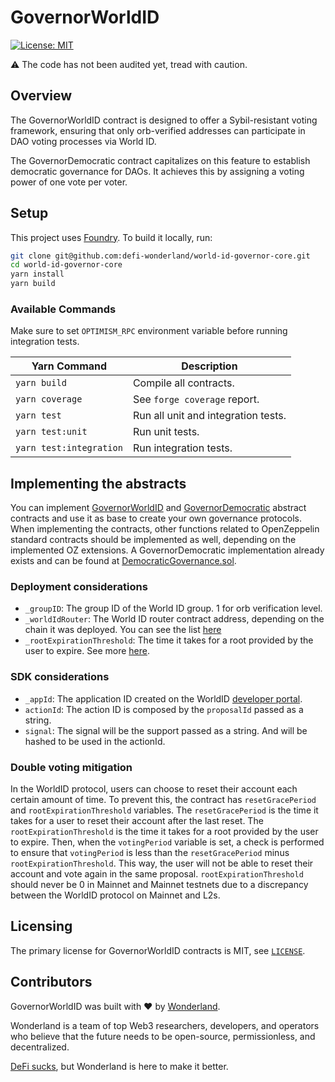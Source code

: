 # GovernorWorldID

[![License: MIT](https://img.shields.io/badge/License-MIT-blue.svg)](https://github.com/defi-wonderland/world-id-governor-core/blob/main/LICENSE)

⚠️ The code has not been audited yet, tread with caution.

## Overview

The GovernorWorldID contract is designed to offer a Sybil-resistant voting framework, ensuring that only orb-verified addresses can participate in DAO voting processes via World ID. 

The GovernorDemocratic contract capitalizes on this feature to establish democratic governance for DAOs. It achieves this by assigning a voting power of one vote per voter.

## Setup

This project uses [Foundry](https://book.getfoundry.sh/). To build it locally, run:

```sh
git clone git@github.com:defi-wonderland/world-id-governor-core.git
cd world-id-governor-core
yarn install
yarn build
```

### Available Commands

Make sure to set `OPTIMISM_RPC` environment variable before running integration tests.

| Yarn Command            | Description                                                |
| ----------------------- | ---------------------------------------------------------- |
| `yarn build`            | Compile all contracts.                                     |
| `yarn coverage`         | See `forge coverage` report.                               |
| `yarn test`             | Run all unit and integration tests.                        |
| `yarn test:unit`        | Run unit tests.                                            |
| `yarn test:integration` | Run integration tests. |

## Implementing the abstracts

You can implement [GovernorWorldID](src/contracts/GovernorWorldID.sol) and [GovernorDemocratic](src/contracts/GovernorDemocratic.sol) abstract contracts and use it as base to create your own governance protocols.
When implementing the contracts, other functions related to OpenZeppelin standard contracts should be implemented as well, depending on the implemented OZ extensions.
A GovernorDemocratic implementation already exists and can be found at [DemocraticGovernance.sol](src/contracts/DemocraticGovernance.sol).

### Deployment considerations

- `_groupID`: The group ID of the World ID group. 1 for orb verification level.
- `_worldIdRouter`: The World ID router contract address, depending on the chain it was deployed. You can see the list [here](https://docs.worldcoin.org/reference/address-book)
- `_rootExpirationThreshold`: The time it takes for a root provided by the user to expire. See more [here](#double-voting-mitigation).

### SDK considerations
- `_appId`: The application ID created on the WorldID [developer portal](https://developer.worldcoin.org/).
- `actionId`: The action ID is composed by the `proposalId` passed as a string.
- `signal`: The signal will be the support passed as a string. And will be hashed to be used in the actionId.

### Double voting mitigation

In the WorldID protocol, users can choose to reset their account each certain amount of time. To prevent this, the contract has `resetGracePeriod` and `rootExpirationThreshold` variables. The `resetGracePeriod` is the time it takes for a user to reset their account after the last reset. The `rootExpirationThreshold` is the time it takes for a root provided by the user to expire.
Then, when the `votingPeriod` variable is set, a check is performed to ensure that `votingPeriod` is less than the `resetGracePeriod` minus `rootExpirationThreshold`.
This way, the user will not be able to reset their account and vote again in the same proposal.
`rootExpirationThreshold` should never be 0 in Mainnet and Mainnet testnets due to a discrepancy between the WorldID protocol on Mainnet and L2s.

## Licensing

The primary license for GovernorWorldID contracts is MIT, see [`LICENSE`](./LICENSE).

## Contributors

GovernorWorldID was built with ❤️ by [Wonderland](https://defi.sucks).

Wonderland is a team of top Web3 researchers, developers, and operators who believe that the future needs to be open-source, permissionless, and decentralized.

[DeFi sucks](https://defi.sucks), but Wonderland is here to make it better.
